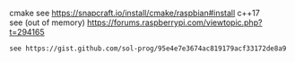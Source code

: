 cmake 
	see https://snapcraft.io/install/cmake/raspbian#install
c++17	
	see (out of memory) https://forums.raspberrypi.com/viewtopic.php?t=294165

	see https://gist.github.com/sol-prog/95e4e7e3674ac819179acf33172de8a9

	
